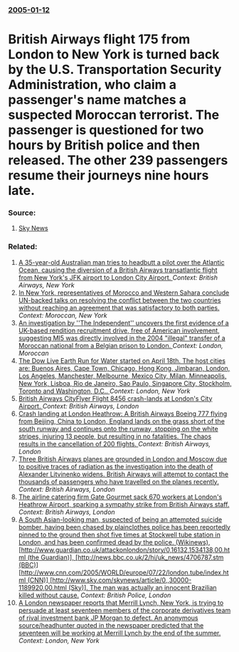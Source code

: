 ### [2005-01-12](/news/2005/01/12/index.md)

#  British Airways flight 175 from London to New York is turned back by the U.S. Transportation Security Administration, who claim a passenger's name matches a suspected Moroccan terrorist. The passenger is questioned for two hours by British police and then released. The other 239 passengers resume their journeys nine hours late. 




### Source:

1. [Sky News](http://www.sky.com/skynews/article/0,,30000-1166991,00.html)

### Related:

1. [A 35-year-old Australian man tries to headbutt a pilot over the Atlantic Ocean, causing the diversion of a British Airways transatlantic flight from New York's JFK airport to London City Airport. ](/news/2012/12/19/a-35-year-old-australian-man-tries-to-headbutt-a-pilot-over-the-atlantic-ocean-causing-the-diversion-of-a-british-airways-transatlantic-fli.md) _Context: British Airways, New York_
2. [In New York, representatives of Morocco and Western Sahara conclude UN-backed talks on resolving the conflict between the two countries without reaching an agreement that was satisfactory to both parties. ](/news/2011/06/8/in-new-york-representatives-of-morocco-and-western-sahara-conclude-un-backed-talks-on-resolving-the-conflict-between-the-two-countries-with.md) _Context: Moroccan, New York_
3. [An investigation by ''The Independent'' uncovers the first evidence of a UK-based rendition recruitment drive, free of American involvement, suggesting MI5 was directly involved in the 2004 "illegal" transfer of a Moroccan national from a Belgian prison to London. ](/news/2010/07/23/an-investigation-by-the-independent-uncovers-the-first-evidence-of-a-uk-based-rendition-recruitment-drive-free-of-american-involvement.md) _Context: London, Moroccan_
4. [The Dow Live Earth Run for Water started on April 18th. The host cities are: Buenos Aires, Cape Town, Chicago, Hong Kong, Jimbaran, London, Los Angeles, Manchester, Melbourne, Mexico City, Milan, Minneapolis, New York, Lisboa, Rio de Janeiro, Sao Paulo, Singapore City, Stockholm, Toronto and Washington, D.C.. ](/news/2010/04/18/the-dow-live-earth-run-for-water-started-on-april-18th-the-host-cities-are-buenos-aires-cape-town-chicago-hong-kong-jimbaran-london.md) _Context: London, New York_
5. [ British Airways CityFlyer Flight 8456 crash-lands at London's City Airport. ](/news/2009/02/13/british-airways-cityflyer-flight-8456-crash-lands-at-london-s-city-airport.md) _Context: British Airways, London_
6. [ Crash landing at London Heathrow: A British Airways Boeing 777 flying from Beijing, China to London, England lands on the grass short of the south runway and continues onto the runway, stopping on the white stripes, injuring 13 people, but resulting in no fatalities. The chaos results in the cancellation of 200 flights. ](/news/2008/01/17/crash-landing-at-london-heathrow-a-british-airways-boeing-777-flying-from-beijing-china-to-london-england-lands-on-the-grass-short-of-th.md) _Context: British Airways, London_
7. [ Three British Airways planes are grounded in London and Moscow due to positive traces of radiation as the investigation into the death of Alexander Litvinenko widens. British Airways will attempt to contact the thousands of passengers who have travelled on the planes recently. ](/news/2006/11/29/three-british-airways-planes-are-grounded-in-london-and-moscow-due-to-positive-traces-of-radiation-as-the-investigation-into-the-death-of-a.md) _Context: British Airways, London_
8. [ The airline catering firm Gate Gourmet sack 670 workers at London's Heathrow Airport, sparking a sympathy strike from British Airways staff. ](/news/2005/08/10/the-airline-catering-firm-gate-gourmet-sack-670-workers-at-london-s-heathrow-airport-sparking-a-sympathy-strike-from-british-airways-staff.md) _Context: British Airways, London_
9. [ A South Asian-looking man, suspected of being an attempted suicide bomber, having been chased by plainclothes police has been reportedly pinned to the ground then shot five times at Stockwell tube station in London, and has been confirmed dead by the police. (Wikinews), [http://www.guardian.co.uk/attackonlondon/story/0,16132,1534138,00.html (the Guardian)], [http://news.bbc.co.uk/2/hi/uk_news/4706787.stm (BBC)] [http://www.cnn.com/2005/WORLD/europe/07/22/london.tube/index.html (CNN)] [http://www.sky.com/skynews/article/0,,30000-1189920,00.html (Sky)].  The man was actually an innocent Brazilian killed without cause.](/news/2005/07/22/a-south-asian-looking-man-suspected-of-being-an-attempted-suicide-bomber-having-been-chased-by-plainclothes-police-has-been-reportedly-pi.md) _Context: British Police, London_
10. [ A London newspaper reports that Merrill Lynch, New York, is trying to persuade at least seventeen members of the corporate derivatives team of rival investment bank JP Morgan to defect. An anonymous source/headhunter quoted in the newspaper predicted that the seventeen will be working at Merrill Lynch by the end of the summer. ](/news/2005/05/29/a-london-newspaper-reports-that-merrill-lynch-new-york-is-trying-to-persuade-at-least-seventeen-members-of-the-corporate-derivatives-team.md) _Context: London, New York_

